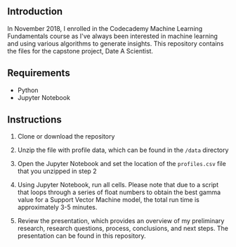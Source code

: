 ## Introduction

In November 2018, I enrolled in the Codecademy Machine Learning Fundamentals course as I've always been interested in machine learning and using various algorithms to generate insights. This repository contains the files for the capstone project, Date A Scientist.

## Requirements

- Python
- Jupyter Notebook

## Instructions

1. Clone or download the repository

2. Unzip the file with profile data, which can be found in the `/data` directory

3. Open the Jupyter Notebook and set the location of the `profiles.csv` file that you unzipped in step 2

4. Using Jupyter Notebook, run all cells. Please note that due to a script that loops through a series of float numbers to obtain the best gamma value for a Support Vector Machine model, the total run time is approximately 3-5 minutes.

5. Review the presentation, which provides an overview of my preliminary research, research questions, process, conclusions, and next steps. The presentation can be found in this repository.